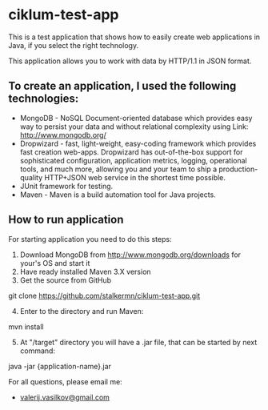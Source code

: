 ciklum-test-app
===============
This is a test application that shows how to easily create web applications in Java, if you select the right technology. 

This application allows you to work with data by HTTP/1.1 in JSON format.

To create an application, I used the following technologies:
-------------------------
* MongoDB - NoSQL Document-oriented database which provides easy way to persist your data and without relational    complexity using
Link: http://www.mongodb.org/
* Dropwizard - fast, light-weight, easy-coding framework which provides fast creation web-apps. Dropwizard has out-of-the-box support for sophisticated configuration, application metrics, logging, operational tools, and much more, allowing you and your team to ship a production-quality HTTP+JSON web service in the shortest time possible.
* JUnit framework for testing.
* Maven - Maven is a build automation tool for Java projects.

How to run application
-------------------------
For starting application you need to do this steps:
1.  Download MongoDB from http://www.mongodb.org/downloads for your's OS and start it
2.  Have ready installed Maven 3.X version
3.  Get the source from GitHub
  
  git clone https://github.com/stalkermn/ciklum-test-app.git

4.  Enter to the directory and run Maven:
  
  mvn install

5.  At "/target" directory you will have a .jar file, that can be started by next command:

  java -jar {application-name}.jar

For all questions, please email me: 
* valerij.vasilkov@gmail.com
